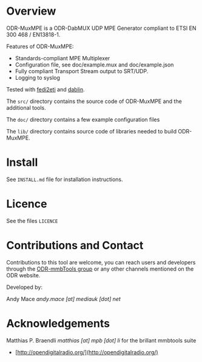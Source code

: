 Overview
========

ODR-MuxMPE is a ODR-DabMUX UDP MPE Generator compliant to
ETSI EN 300 468 / EN13818-1.

Features of ODR-MuxMPE:

- Standards-compliant MPE Multiplexer
- Configuration file, see doc/example.mux and doc/example.json
- Fully compliant Transport Stream output to SRT/UDP.
- Logging to syslog

Tested with [fedi2eti](https://github.com/piratfm/eti-tools) and [dablin](https://github.com/Opendigitalradio/dablin/).

The `src/` directory contains the source code of ODR-MuxMPE and the additional
tools.

The `doc/` directory contains a few example configuration files

The `lib/` directory contains source code of libraries needed to build
ODR-MuxMPE.

Install
=======

See `INSTALL.md` file for installation instructions.

Licence
=======

See the files `LICENCE`

Contributions and Contact
=========================

Contributions to this tool are welcome, you can reach users and developers
through the [ODR-mmbTools group](https://groups.io/g/odr-mmbtools)
or any other channels mentioned on the ODR website.

Developed by:

Andy Mace *andy.mace [at] mediauk [dot] net*

Acknowledgements
================

Matthias P. Braendli *matthias [at] mpb [dot] li* for the brillant mmbtools suite

- [http://opendigitalradio.org/](http://opendigitalradio.org/)

